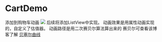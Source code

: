 # CartDemo
添加到购物车动画
![](/home/lun/Android_Studio_Project/CartDemo/cartphoto.png)
后续将添加ListView中实现。
动画效果是用属性动画实现的，自定义了估值器。
动画路径是用二次赛贝尔算法算出来的
赛贝尔可查看该博客了解 [贝塞尔曲线](http://blog.csdn.net/androidzhaoxiaogang/article/details/8680330)
